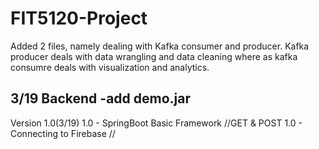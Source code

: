 # FIT5120-Project
Added 2 files, namely dealing with Kafka consumer and producer.
Kafka producer deals with data wrangling and data cleaning where as kafka consumre deals with visualization and analytics.

## 3/19 Backend -add demo.jar
Version 1.0(3/19) 
1.0 - SpringBoot Basic Framework //GET & POST
1.0 - Connecting to Firebase // 
